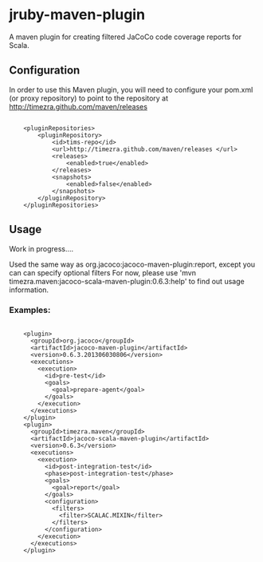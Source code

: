jruby-maven-plugin
==================

A maven plugin for creating filtered JaCoCo code coverage reports for Scala.

Configuration
----------------------------------------------------
In order to use this Maven plugin, you will need to configure your pom.xml (or proxy repository) to point to the repository at <http://timezra.github.com/maven/releases>

<code lang="xml">
&nbsp;&nbsp;&nbsp;&nbsp;&lt;pluginRepositories&gt;  
&nbsp;&nbsp;&nbsp;&nbsp;&nbsp;&nbsp;&nbsp;&nbsp;&lt;pluginRepository&gt;  
&nbsp;&nbsp;&nbsp;&nbsp;&nbsp;&nbsp;&nbsp;&nbsp;&nbsp;&nbsp;&nbsp;&nbsp;&lt;id&gt;tims-repo&lt;/id&gt;  
&nbsp;&nbsp;&nbsp;&nbsp;&nbsp;&nbsp;&nbsp;&nbsp;&nbsp;&nbsp;&nbsp;&nbsp;&lt;url&gt;http://timezra.github.com/maven/releases &lt;/url&gt;  
&nbsp;&nbsp;&nbsp;&nbsp;&nbsp;&nbsp;&nbsp;&nbsp;&nbsp;&nbsp;&nbsp;&nbsp;&lt;releases&gt;  
&nbsp;&nbsp;&nbsp;&nbsp;&nbsp;&nbsp;&nbsp;&nbsp;&nbsp;&nbsp;&nbsp;&nbsp;&nbsp;&nbsp;&nbsp;&nbsp;&lt;enabled&gt;true&lt;/enabled&gt;  
&nbsp;&nbsp;&nbsp;&nbsp;&nbsp;&nbsp;&nbsp;&nbsp;&nbsp;&nbsp;&nbsp;&nbsp;&lt;/releases&gt;  
&nbsp;&nbsp;&nbsp;&nbsp;&nbsp;&nbsp;&nbsp;&nbsp;&nbsp;&nbsp;&nbsp;&nbsp;&lt;snapshots&gt;  
&nbsp;&nbsp;&nbsp;&nbsp;&nbsp;&nbsp;&nbsp;&nbsp;&nbsp;&nbsp;&nbsp;&nbsp;&nbsp;&nbsp;&nbsp;&nbsp;&lt;enabled&gt;false&lt;/enabled&gt;  
&nbsp;&nbsp;&nbsp;&nbsp;&nbsp;&nbsp;&nbsp;&nbsp;&nbsp;&nbsp;&nbsp;&nbsp;&lt;/snapshots&gt;  
&nbsp;&nbsp;&nbsp;&nbsp;&nbsp;&nbsp;&nbsp;&nbsp;&lt;/pluginRepository&gt;  
&nbsp;&nbsp;&nbsp;&nbsp;&lt;/pluginRepositories&gt;
</code>

Usage
----------------------------------------------------
Work in progress....

Used the same way as org.jacoco:jacoco-maven-plugin:report, except you can can specify optional filters
For now, please use 'mvn timezra.maven:jacoco-scala-maven-plugin:0.6.3:help' to find out usage information.

### Examples: ###

<code lang="xml">
&nbsp;&nbsp;&nbsp;&nbsp;&lt;plugin&gt;  
&nbsp;&nbsp;&nbsp;&nbsp;&nbsp;&nbsp;&lt;groupId&gt;org.jacoco&lt;/groupId&gt;  
&nbsp;&nbsp;&nbsp;&nbsp;&nbsp;&nbsp;&lt;artifactId&gt;jacoco-maven-plugin&lt;/artifactId&gt;  
&nbsp;&nbsp;&nbsp;&nbsp;&nbsp;&nbsp;&lt;version&gt;0.6.3.201306030806&lt;/version&gt;  
&nbsp;&nbsp;&nbsp;&nbsp;&nbsp;&nbsp;&lt;executions&gt;  
&nbsp;&nbsp;&nbsp;&nbsp;&nbsp;&nbsp;&nbsp;&nbsp;&lt;execution&gt;  
&nbsp;&nbsp;&nbsp;&nbsp;&nbsp;&nbsp;&nbsp;&nbsp;&nbsp;&nbsp;&lt;id&gt;pre-test&lt;/id&gt;  
&nbsp;&nbsp;&nbsp;&nbsp;&nbsp;&nbsp;&nbsp;&nbsp;&nbsp;&nbsp;&lt;goals&gt;  
&nbsp;&nbsp;&nbsp;&nbsp;&nbsp;&nbsp;&nbsp;&nbsp;&nbsp;&nbsp;&nbsp;&nbsp;&lt;goal&gt;prepare-agent&lt;/goal&gt;  
&nbsp;&nbsp;&nbsp;&nbsp;&nbsp;&nbsp;&nbsp;&nbsp;&nbsp;&nbsp;&lt;/goals&gt;  
&nbsp;&nbsp;&nbsp;&nbsp;&nbsp;&nbsp;&nbsp;&nbsp;&lt;/execution&gt;  
&nbsp;&nbsp;&nbsp;&nbsp;&nbsp;&nbsp;&lt;/executions&gt;  
&nbsp;&nbsp;&nbsp;&nbsp;&lt;/plugin&gt;  
&nbsp;&nbsp;&nbsp;&nbsp;&lt;plugin&gt;  
&nbsp;&nbsp;&nbsp;&nbsp;&nbsp;&nbsp;&lt;groupId&gt;timezra.maven&lt;/groupId&gt;  
&nbsp;&nbsp;&nbsp;&nbsp;&nbsp;&nbsp;&lt;artifactId&gt;jacoco-scala-maven-plugin&lt;/artifactId&gt;  
&nbsp;&nbsp;&nbsp;&nbsp;&nbsp;&nbsp;&lt;version&gt;0.6.3&lt;/version&gt;  
&nbsp;&nbsp;&nbsp;&nbsp;&nbsp;&nbsp;&lt;executions&gt;  
&nbsp;&nbsp;&nbsp;&nbsp;&nbsp;&nbsp;&nbsp;&nbsp;&lt;execution&gt;  
&nbsp;&nbsp;&nbsp;&nbsp;&nbsp;&nbsp;&nbsp;&nbsp;&nbsp;&nbsp;&lt;id&gt;post-integration-test&lt;/id&gt;  
&nbsp;&nbsp;&nbsp;&nbsp;&nbsp;&nbsp;&nbsp;&nbsp;&nbsp;&nbsp;&lt;phase&gt;post-integration-test&lt;/phase&gt;  
&nbsp;&nbsp;&nbsp;&nbsp;&nbsp;&nbsp;&nbsp;&nbsp;&nbsp;&nbsp;&lt;goals&gt;  
&nbsp;&nbsp;&nbsp;&nbsp;&nbsp;&nbsp;&nbsp;&nbsp;&nbsp;&nbsp;&nbsp;&nbsp;&lt;goal&gt;report&lt;/goal&gt;  
&nbsp;&nbsp;&nbsp;&nbsp;&nbsp;&nbsp;&nbsp;&nbsp;&nbsp;&nbsp;&lt;/goals&gt;  
&nbsp;&nbsp;&nbsp;&nbsp;&nbsp;&nbsp;&nbsp;&nbsp;&nbsp;&nbsp;&lt;configuration&gt;  
&nbsp;&nbsp;&nbsp;&nbsp;&nbsp;&nbsp;&nbsp;&nbsp;&nbsp;&nbsp;&nbsp;&nbsp;&lt;filters&gt;  
&nbsp;&nbsp;&nbsp;&nbsp;&nbsp;&nbsp;&nbsp;&nbsp;&nbsp;&nbsp;&nbsp;&nbsp;&nbsp;&nbsp;&lt;filter&gt;SCALAC.MIXIN&lt;/filter&gt;  
&nbsp;&nbsp;&nbsp;&nbsp;&nbsp;&nbsp;&nbsp;&nbsp;&nbsp;&nbsp;&nbsp;&nbsp;&lt;/filters&gt;  
&nbsp;&nbsp;&nbsp;&nbsp;&nbsp;&nbsp;&nbsp;&nbsp;&nbsp;&nbsp;&lt;/configuration&gt;  
&nbsp;&nbsp;&nbsp;&nbsp;&nbsp;&nbsp;&nbsp;&nbsp;&lt;/execution&gt;  
&nbsp;&nbsp;&nbsp;&nbsp;&nbsp;&nbsp;&lt;/executions&gt;  
&nbsp;&nbsp;&nbsp;&nbsp;&lt;/plugin&gt;  
</code>

